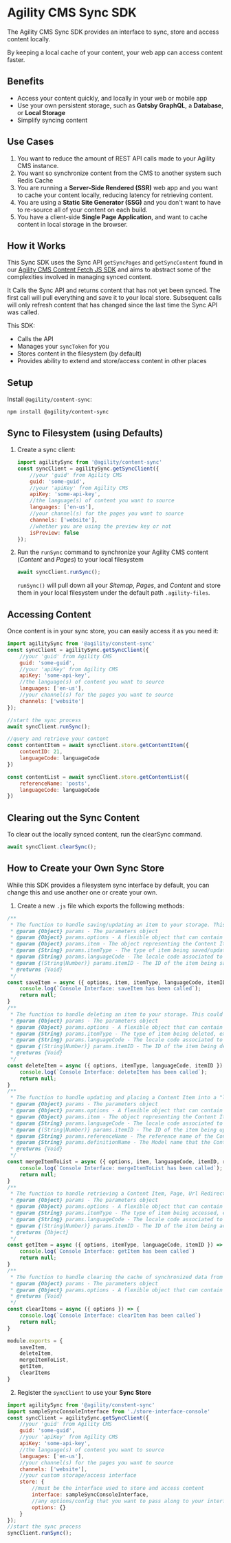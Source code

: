 # Agility CMS Sync SDK
The Agility CMS Sync SDK provides an interface to sync, store and access content locally.

By keeping a local cache of your content, your web app can access content faster.

## Benefits
- Access your content quickly, and locally in your web or mobile app
- Use your own persistent storage, such as **Gatsby GraphQL**, a **Database**, or **Local Storage**
- Simplify syncing content



## Use Cases
1. You want to reduce the amount of REST API calls made to your Agility CMS instance.
2. You want so synchronize content from the CMS to another system such Redis Cache
3. You are running a **Server-Side Rendered (SSR)** web app and you want to cache your content locally, reducing latency for retrieving content.
4. You are using a **Static Site Generator (SSG)** and you don't want to have to re-source all of your content on each build.
5. You have a client-side **Single Page Application**, and want to cache content in local storage in the browser.

## How it Works
This Sync SDK uses the Sync API `getSyncPages` and `getSyncContent` found in our [Agility CMS Content Fetch JS SDK](https://agilitydocs.netlify.com/agility-content-fetch-js-sdk/) and aims to abstract some of the complexities involved in managing synced content.

It Calls the Sync API and returns content that has not yet been synced. The first call will pull everything and save it to your local store. Subsequent calls will only refresh content that has changed since the last time the Sync API was called.

This SDK:
- Calls the API
- Manages your `syncToken` for you
- Stores content in the filesystem (by default)
- Provides ability to extend and store/access content in other places

## Setup
Install `@agility/content-sync`:
```
npm install @agility/content-sync
```

## Sync to Filesystem (using Defaults)
1. Create a sync client:
    ```javascript
    import agilitySync from '@agility/content-sync'
    const syncClient = agilitySync.getSyncClient({
        //your 'guid' from Agility CMS
        guid: 'some-guid',
        //your 'apiKey' from Agility CMS
        apiKey: 'some-api-key',
        //the language(s) of content you want to source
        languages: ['en-us'],
        //your channel(s) for the pages you want to source
		channels: ['website'],
		//whether you are using the preview key or not
		isPreview: false
    });
    ```

2. Run the `runSync` command to synchronize your Agility CMS content (*Content* and *Pages*) to your local filesystem
    ```javascript
    await syncClient.runSync();
    ```
    `runSync()` will pull down all your *Sitemap*, *Pages*, and *Content* and store them in your local filesystem under the default path `.agility-files`.

## Accessing Content
Once content is in your sync store, you can easily access it as you need it:
```javascript
import agilitySync from '@agility/constent-sync'
const syncClient = agilitySync.getSyncClient({
    //your 'guid' from Agility CMS
    guid: 'some-guid',
    //your 'apiKey' from Agility CMS
    apiKey: 'some-api-key',
    //the language(s) of content you want to source
    languages: ['en-us'],
    //your channel(s) for the pages you want to source
    channels: ['website']
});

//start the sync process
await syncClient.runSync();

//query and retrieve your content
const contentItem = await syncClient.store.getContentItem({
    contentID: 21,
    languageCode: languageCode
})

const contentList = await syncClient.store.getContentList({
    referenceName: 'posts',
    languageCode: languageCode
})
```

## Clearing out the Sync Content
To clear out the locally synced content, run the clearSync command.
```javascript
await syncClient.clearSync();
```

## How to Create your Own Sync Store
While this SDK provides a filesystem sync interface by default, you can change this and use another one or create your own.
1. Create a new `.js` file which exports the following methods:
```javascript
/**
 * The function to handle saving/updating an item to your storage. This could be a Content Item, Page, Url Redirections, Sync State (state), or Sitemap.
 * @param {Object} params - The parameters object
 * @param {Object} params.options - A flexible object that can contain any properties specifically related to this interface
 * @param {Object} params.item - The object representing the Content Item, Page, Url Redirections, Sync State (state), or Sitemap that needs to be saved/updated
 * @param {String} params.itemType - The type of item being saved/updated, expected values are `item`, `page`, `sitemap`, `nestedsitemap`, `state`, `urlredirections`
 * @param {String} params.languageCode - The locale code associated to the item being saved/updated
 * @param {(String|Number)} params.itemID - The ID of the item being saved/updated - this could be a string or number depending on the itemType
 * @returns {Void}
 */
const saveItem = async ({ options, item, itemType, languageCode, itemID }) => {
    console.log(`Console Interface: saveItem has been called`);
    return null;
}
/**
 * The function to handle deleting an item to your storage. This could be a Content Item, Page, Url Redirections, Sync State (state), or Sitemap.
 * @param {Object} params - The parameters object
 * @param {Object} params.options - A flexible object that can contain any properties specifically related to this interface
 * @param {String} params.itemType - The type of item being deleted, expected values are `item`, `page`, `sitemap`, `nestedsitemap`, `state`, `urlredirections`
 * @param {String} params.languageCode - The locale code associated to the item being saved/updated
 * @param {(String|Number)} params.itemID - The ID of the item being deleted - this could be a string or number depending on the itemType
 * @returns {Void}
 */
const deleteItem = async ({ options, itemType, languageCode, itemID }) => {
    console.log(`Console Interface: deleteItem has been called`);
    return null;
}
/**
 * The function to handle updating and placing a Content Item into a "list" so that you can handle querying a collection of items.
 * @param {Object} params - The parameters object
 * @param {Object} params.options - A flexible object that can contain any properties specifically related to this interface
 * @param {Object} params.item - The object representing the Content Item
 * @param {String} params.languageCode - The locale code associated to the item being saved/updated 
 * @param {(String|Number)} params.itemID - The ID of the item being updated - this could be a string or number depending on the itemType
 * @param {String} params.referenceName - The reference name of the Content List that this Content Item should be added to
 * @param {String} params.definitionName - The Model name that the Content Item is based on
 * @returns {Void}
 */
const mergeItemToList = async ({ options, item, languageCode, itemID, referenceName, definitionName }) => {
	console.log(`Console Interface: mergeItemToList has been called`);
    return null;
}
/**
 * The function to handle retrieving a Content Item, Page, Url Redirections, Sync State (state), or Sitemap
 * @param {Object} params - The parameters object
 * @param {Object} params.options - A flexible object that can contain any properties specifically related to this interface
 * @param {String} params.itemType - The type of item being accessed, expected values are `item`, `list`, `page`, `sitemap`, `nestedsitemap`, `state`, `urlredirections`
 * @param {String} params.languageCode - The locale code associated to the item being accessed
 * @param {(String|Number)} params.itemID - The ID of the item being accessed - this could be a string or number depending on the itemType
 * @returns {Object}
 */
const getItem = async ({ options, itemType, languageCode, itemID }) => {
    console.log(`Console Interface: getItem has been called`)
    return null;
}
/**
 * The function to handle clearing the cache of synchronized data from the CMS
 * @param {Object} params - The parameters object
 * @param {Object} params.options - A flexible object that can contain any properties specifically related to this interface
 * @returns {Void}
 */
const clearItems = async ({ options }) => {
    console.log(`Console Interface: clearItem has been called`)
    return null;
}

module.exports = {
    saveItem,
    deleteItem,
    mergeItemToList,
    getItem,
    clearItems
}
```
2. Register the `syncClient` to use your **Sync Store**
```javascript
import agilitySync from '@agility/constent-sync'
import sampleSyncConsoleInterface from './store-interface-console'
const syncClient = agilitySync.getSyncClient({
    //your 'guid' from Agility CMS
    guid: 'some-guid',
    //your 'apiKey' from Agility CMS
    apiKey: 'some-api-key',
    //the language(s) of content you want to source
    languages: ['en-us'],
    //your channel(s) for the pages you want to source
    channels: ['website'],
    //your custom storage/access interface
    store: {
        //must be the interface used to store and access content
        interface: sampleSyncConsoleInterface,
        //any options/config that you want to pass along to your interface as an argument 'options'
        options: {}
    }
});
//start the sync process
syncClient.runSync();
```







